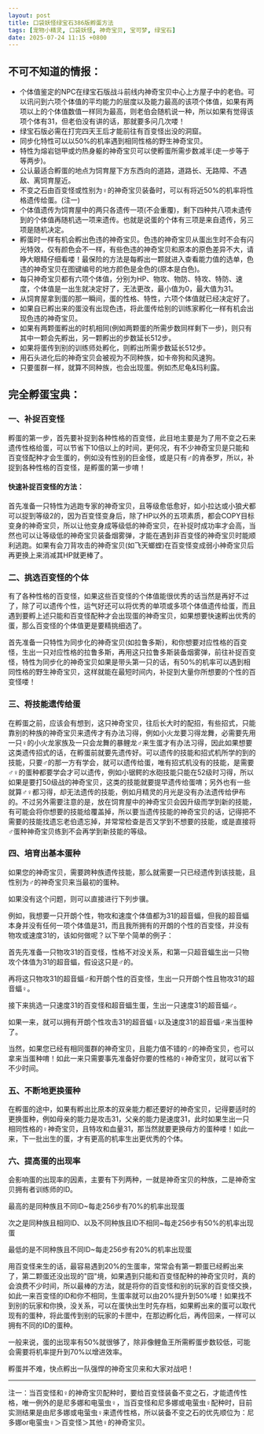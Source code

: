 ```yaml
---
layout: post
title: 口袋妖怪绿宝石386版孵蛋方法
tags: [宠物小精灵, 口袋妖怪, 神奇宝贝, 宝可梦, 绿宝石]
date: 2025-07-24 11:15 +0800
---
```


## 不可不知道的情报：
* 个体值鉴定的NPC在绿宝石版战斗前线内神奇宝贝中心上方屋子中的老伯。可以讯问到六项个体值的平均能力的层度以及能力最高的该项个体值，如果有两项以上的个体值数值一样同为最高，则老伯会随机说一种，所以如果有觉得该项个体有31，但老伯没有讲的话，那就要多问几次喽！
* 绿宝石版必需在打完四天王后才能前往有百变怪出没的洞窟。
* 同步化特性可以以50%的机率遇到相同性格的野生神奇宝贝。
* 特性为熔岩铠甲或灼热身躯的神奇宝贝可以使孵蛋所需步数减半(走一步等于等两步)。
* 公认最适合孵蛋的地点为饲育屋下方东西向的道路，道路长、无路障、不遇敌、离饲育屋近。
* 不变之石由百变怪或性别为♀的神奇宝贝装备时，可以有将近50%的机率将性格遗传给蛋。(注一)
* 个体值遗传为饲育屋中的两只各遗传一项(不会重覆)，剩下四种共八项未遗传到的个体值再随机选一项来遗传。也就是说蛋的个体有三项是来自遗传，另三项是随机决定。
* 孵蛋时一样有机会孵出色违的神奇宝贝。色违的神奇宝贝从蛋出生时不会有闪光特效，仅有颜色会不一样，有些色违的神奇宝贝和原本的原色差异不大，请睁大眼精仔细看喽！最保险的方法是每孵出一颗就进入查看能力值的选单，色违的神奇宝贝在图键编号的地方颜色是金色的(原本是白色)。
* 每只神奇宝贝都有六项个体值，分别为HP、物攻、物防、特攻、特防、速度，个体值是一出生就决定好了，无法更改，最小值为0，最大值为31。
* 从饲育屋拿到蛋的那一瞬间，蛋的性格、特性，六项个体值就已经决定好了。
* 如果自已孵出来的蛋没有出现色违，将此蛋传给别的训练家孵化一样有机会出现色违的神奇宝贝。
* 如果有两颗蛋孵出的时机相同(例如两颗蛋的所需步数同样剩下一步)，则只有其中一颗会先孵出，另一颗孵出的步数延长512步。
* 如果将蛋传到别的训练师处孵化，则孵出所需步数延长512步。
* 用石头进化后的神奇宝贝会被视为不同种族，如卡帝狗和风速狗。
* 只要蛋群一样，就算不同种族，也会出现蛋。例如杰尼龟&玛利露。

## 完全孵蛋宝典：
### 一、补捉百变怪
孵蛋的第一步，首先要补捉到各种性格的百变怪，此目地主要是为了用不变之石来遗传性格给蛋，可以节省下10倍以上的时间，更何况，有不少神奇宝贝是只能和百变怪配种才会生蛋的，例如没有性别的巨金怪，或是只有♂的肯泰罗，所以，补捉到各种性格的百变怪，是孵蛋的第一步唷！

#### 快速补捉百变怪的方法：
首先准备一只特性为逃跑专家的神奇宝贝，且等级愈低愈好，如小拉达或小狼犬都可以捉到等级2的，因为百变怪变身后，除了HP以外的五项素质，都会COPY目标变身的神奇宝贝，所以让他变身成等级低的神奇宝贝，在补捉时成功率才会高，当然也可以让等级低的神奇宝贝装备烟雾弹，才能在遇到非百变怪的神奇宝贝时能顺利逃跑。如果有会刀背攻击的神奇宝贝(如飞天螂螳)在百变怪变成弱小神奇宝贝后再更换上来消减其HP就更棒了。

### 二、挑选百变怪的个体
有了各种性格的百变怪，如果这些百变怪的个体值能很优秀的话当然是再好不过了，除了可以遗传个性，运气好还可以将优秀的单项或多项个体值遗传给蛋，而且遇到要孵上述只能和百变怪配种才会出现蛋的神奇宝贝，如果想要快速孵出优秀的蛋，那么百变怪的个体值更是要精挑细选了。

首先准备一只特性为同步化的神奇宝贝(如拉鲁多斯)，和你想要对应性格的百变怪，生出一只对应性格的拉鲁多斯，再用这只拉鲁多斯装备烟雾弹，前往补捉百变怪，特性为同步化的神奇宝贝如果是带头第一只的话，有50%的机率可以遇到相同性格的野生神奇宝贝，这样就能在最短时间内，补捉到大量你所想要的个性的百变怪喽！

### 三、将技能遗传给蛋
在孵蛋之前，应该会有想到，这只神奇宝贝，往后长大时的配招，有些招式，只能靠别的种族的神奇宝贝来遗传才有办法习得，例如小火龙要习得龙舞，必需要先用一只♀的小火龙家族及一只会龙舞的暴鲤龙♂来生蛋才有办法习得，因此如果想要这类遗传招式的话，在孵蛋前就要先遗传好。可以遗传的技能和招式机所学的到的技能，只要♂的那一方有学会，就可以遗传给蛋，唯有招式机没有的技能，是需要♂♀的蛋种都要学会才可以遗传，例如小锯鳄的水砲技能只能在52级时习得，所以如果是要打50级战的神奇宝贝，这类的技能就要提早遗传给蛋唷；另外也有一些就算♂♀都习得，却无法遗传的技能，例如月精灵的月光是没有办法遗传给伊布的。不过另外需要注意的是，放在饲育屋中的神奇宝贝会因升级而学到新的技能，有可能会将你想要的技能给覆盖掉，所以要当遗传技能的神奇宝贝的话，记得把不需要的技能找遗忘老伯遗忘掉，并常常检查是否又学到不想要的技能，或是直接将♂蛋种神奇宝贝练到不会再学到新技能的等级。

### 四、培育出基本蛋种
如果您的神奇宝贝，需要跨种族遗传技能，那么就需要一只已经遗传到该技能，且性别为♂的神奇宝贝来当最初的蛋种。

如果没有这个问题，则可以直接进行下列步骥。

例如，我想要一只开朗个性，物攻和速度个体值都为31的超音蝠，但我的超音蝠本身并没有任何一项个体值是31，而且我所拥有的开朗的个性的百变怪，并没有物攻或速度31的，该如何做呢？以下举个简单的例子：

首先先准备一只物攻31的百变怪，性格不对没关系，和第一只超音蝠生出一只物攻个体值为31的超音蝠，假设这只是♂的。

再将这只物攻31的超音蝠♂和开朗个性的百变怪，生出一只开朗个性且物攻31的超音蝠♀。

接下来挑选一只速度31的百变怪和超音蝠生蛋，生出一只速度31的超音蝠♂。

如果一来，就可以拥有开朗个性攻击31的超音蝠♀以及速度31的超音蝠♂来当蛋种了。

当然，如果您已经有相同蛋群的神奇宝贝，且能力值不错的♂的神奇宝贝，也可以拿来当蛋种唷！如此一来只需要事先准备好你要的性格的♀神奇宝贝，就可以省下不少时间。


### 五、不断地更换蛋种
在孵蛋的途中，如果有孵出比原本的双亲能力都还要好的神奇宝贝，记得要适时的更换蛋种，例如母亲的能力是攻击31，父亲的能力是速度31，此时如果生出一只相同性格的♀神奇宝贝，且特攻和血量31，那当然就要更换母方的蛋种喽！如此一来，下一批出生的蛋，才有更高的机率生出更优秀的个体。


### 六、提高蛋的出现率
会影响蛋的出现率的因素，主要有下列两种，一就是神奇宝贝的种族，二是神奇宝贝拥有者训练师的ID。

最高的是同种族且不同ID~每走256步有70%的机率出现蛋

次之是同种族且相同ID、以及不同种族且ID不相同~每走256步有50%的机率出现蛋

最低的是不同种族且不同ID~每走256步有20%的机率出现蛋

用百变怪来生的话，最容易遇到20%的生蛋率，常常会有第一颗蛋已经孵出来了，第二颗蛋还没出现的"囧"境，如果遇到只能和百变怪配种的神奇宝贝时，真的会浪费不少时间，所以最棒的方法，就是将你的百变怪和别的玩家的百变怪交换，如此一来百变怪的ID和你不相同，生蛋率就可以由20%提升到50%喽！如果找不到别的玩家和你换，没关系，可以在蛋快出生时先存档，如果孵出来的蛋可以取代现有的蛋种，将此蛋传到别的玩家的卡匣中，在那边孵化后，再传回来，一样可以拥有不同的ID的蛋种。

一般来说，蛋的出现率有50%就很够了，除非像鲤鱼王所需孵蛋步数较低，可能会需要将机率提升到70%以增进效率。

孵蛋并不难，快点孵出一队强悍的神奇宝贝来和大家对战吧！

---
注一：当百变怪和♀的神奇宝贝配种时，要给百变怪装备不变之石，才能遗传性格，唯一例外的是尼多娜和电萤虫♀，当百变怪和尼多娜或电萤虫♀配种时，目前实测结果是由尼多娜或电萤虫♀来遗传性格，所以装备不变之石的优先顺位为：尼多娜or电萤虫♀＞百变怪＞其他♀的神奇宝贝。